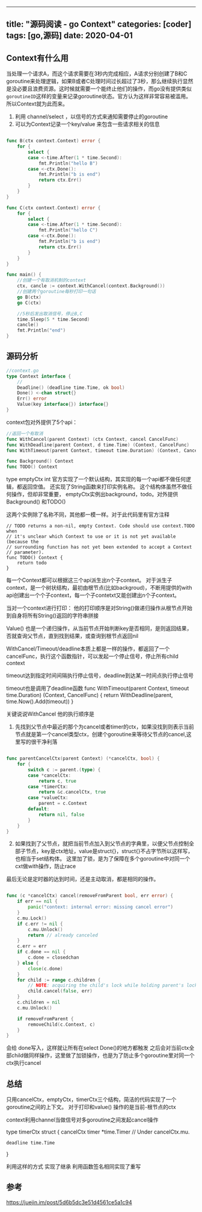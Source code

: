 
---
title: "源码阅读 - go Context"
categories: [coder]
tags: [go,源码]
date: 2020-04-01
---

## Context有什么用
当处理一个请求A，而这个请求需要在3秒内完成相应，A请求分别创建了B和C goroutine来处理逻辑，如果B或者C处理时间过长超过了3秒，那么继续执行显然是没必要且浪费资源。这时候就需要一个能终止他们的操作，而go没有提供类似 `goroutineID`这样的变量来记录goroutine状态。官方认为这样非常容易被滥用。所以Context就为此而来。
1. 利用 channel/select ，以信号的方式来通知需要停止的goroutine
2. 可以为Context记录一个key/value 来包含一些请求相关的信息

``` go

func B(ctx context.Context) error {
	for {
		select {
		case <-time.After(1 * time.Second):
			fmt.Println("hello B")
		case <-ctx.Done():
			fmt.Println("b is end")
			return ctx.Err()
		}
	}
}

func C(ctx context.Context) error {
	for {
		select {
		case <-time.After(1 * time.Second):
			fmt.Println("hello C")
		case <-ctx.Done():
			fmt.Println("b is end")
			return ctx.Err()
		}
	}
}

func main() {
	//创建一个有取消机制的context
	ctx, cancle := context.WithCancel(context.Background())
	//创建两个goroutine每秒打印一句话
	go B(ctx)
	go C(ctx)

	//5秒后发出取消信号，停止B,C
	time.Sleep(5 * time.Second)
	cancle()
	fmt.Println("end")
}

```

## 源码分析
```go
//context.go
type Context interface {
	//
	Deadline() (deadline time.Time, ok bool)
	Done() <-chan struct{}
	Err() error
	Value(key interface{}) interface{}
}
```

context包对外提供了5个api：
```go
//返回一个有取消
func WithCancel(parent Context) (ctx Context, cancel CancelFunc)
func WithDeadline(parent Context, d time.Time) (Context, CancelFunc)
func WithTimeout(parent Context, timeout time.Duration) (Context, CancelFunc)

func Background() Context
func TODO() Context
```


type emptyCtx int
官方实现了一个默认结构，其实现的每一个api都不做任何逻辑，都返回空值。
还实现了String函数来打印实例名称。
这个结构体虽然不做任何操作，但却非常重要，
emptyCtx实例出background，todo。对外提供Background() 和TODO()

这两个实例除了名称不同，其他都一模一样。对于此代码里有官方注释
```
// TODO returns a non-nil, empty Context. Code should use context.TODO when
// it's unclear which Context to use or it is not yet available (because the
// surrounding function has not yet been extended to accept a Context
// parameter).
func TODO() Context {
	return todo
}
```

每一个Context都可以根据这三个api派生出n个子context。
对于派生子context，是一个树状结构，最初由根节点(比如backgroud)，不断用提供的with api创建出一个个子context，每一个子contetxt又能创建出n个子context。

当对一个context进行打印：
他的打印顺序是对String()做递归操作从根节点开始到自身将所有String()返回的字符串拼接

Value()
也是一个递归操作，从当前节点开始判断key是否相同，是则返回结果，否就查询父节点，直到找到结果，或查询到根节点返回nil

WithCancel/Timeout/deadline本质上都是一样的操作，都返回了一个cancelFunc，执行这个函数指针，可以发起一个停止信号，停止所有child context

timeout达到指定时间间隔执行停止信号，deadline到达某一时间点执行停止信号

timeout也是调用了deadline函数
func WithTimeout(parent Context, timeout time.Duration) (Context, CancelFunc) {
	return WithDeadline(parent, time.Now().Add(timeout))
}

关键说说WithCancel
他的执行顺序是
1. 先找到父节点中最近的那个为cancel或者timer的ctx，如果没找到则表示当前节点就是第一个cancel类型ctx，创建个goroutine来等待父节点的cancel,这里写的很干净利落
```go

func parentCancelCtx(parent Context) (*cancelCtx, bool) {
	for {
		switch c := parent.(type) {
		case *cancelCtx:
			return c, true
		case *timerCtx:
			return &c.cancelCtx, true
		case *valueCtx:
			parent = c.Context
		default:
			return nil, false
		}
	}
}
```

2. 如果找到了父节点，就把当前节点加入到父节点的字典里，以便父节点控制全部子节点，key是ctx地址，value是struct{}，struct{}不占字节所以这样写，也相当于set结构体。
这里加了锁，是为了保障在多个goroutine中对同一个cxt做with操作，防止race

最后无论是定时器的达到时间，还是主动取消，都是相同的操作。
```go

func (c *cancelCtx) cancel(removeFromParent bool, err error) {
	if err == nil {
		panic("context: internal error: missing cancel error")
	}
	c.mu.Lock()
	if c.err != nil {
		c.mu.Unlock()
		return // already canceled
	}
	c.err = err
	if c.done == nil {
		c.done = closedchan
	} else {
		close(c.done)
	}
	for child := range c.children {
		// NOTE: acquiring the child's lock while holding parent's lock.
		child.cancel(false, err)
	}
	c.children = nil
	c.mu.Unlock()

	if removeFromParent {
		removeChild(c.Context, c)
	}
}
```
会给
done写入，这样就让所有在select Done()的地方都触发
之后会对当前ctx全部child做同样操作，这里做了加锁操作，也是为了防止多个goroutine里对同一个ctx执行cancel

## 总结
只用cancelCtx，emptyCtx，timerCtx三个结构，简洁的代码实现了一个 goroutine之间的上下文。
对于打印和value() 操作的是当前-根节点的ctx

context利用channel当做信号对多goroutine之间发起cancel操作

type timerCtx struct {
	cancelCtx
	timer *time.Timer // Under cancelCtx.mu.

	deadline time.Time
}

利用这样的方式 实现了继承
利用函数签名相同实现了重写


## 参考
https://juejin.im/post/5d6b5dc3e51d4561ce5a1c94
